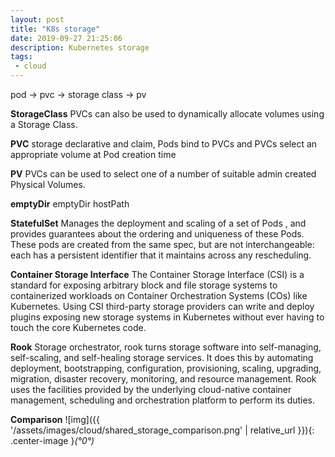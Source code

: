 ```yaml
---
layout: post
title: "K8s storage"
date: 2019-09-27 21:25:06
description: Kubernetes storage
tags:
 - cloud
---
```


pod -> pvc -> storage class -> pv 

**StorageClass**
PVCs can also be used to dynamically allocate volumes using a Storage Class.

**PVC**
storage declarative and claim, Pods bind to PVCs and PVCs select an appropriate volume at Pod creation time

**PV**
PVCs can be used to select one of a number of suitable admin created Physical Volumes. 

**emptyDir**
emptyDir
hostPath

**StatefulSet**
Manages the deployment and scaling of a set of Pods , and provides guarantees about the ordering and uniqueness of these Pods.  These pods are created from the same spec, but are not interchangeable: each has a persistent identifier that it maintains across any rescheduling.

**Container Storage Interface**
The Container Storage Interface (CSI) is a standard for exposing arbitrary block and file storage systems to containerized workloads on Container Orchestration Systems (COs) like Kubernetes. Using CSI third-party storage providers can write and deploy plugins exposing new storage systems in Kubernetes without ever having to touch the core Kubernetes code.

**Rook**
Storage orchestrator, rook turns storage software into self-managing, self-scaling, and self-healing storage services.  It does this by automating deployment, bootstrapping, configuration, provisioning, scaling, upgrading, migration, disaster recovery, monitoring, and resource management. Rook uses the facilities provided by the underlying cloud-native container management, scheduling and orchestration platform to perform its duties.

**Comparison**
![img]({{ '/assets/images/cloud/shared_storage_comparison.png' | relative_url }}){: .center-image }*(°0°)*
